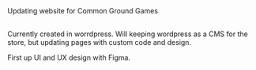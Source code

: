 ##
Updating website for Common Ground Games
##

Currently created in worrdpress. Will keeping wordpress as a CMS for the store, but updating pages with custom code and design. 

First up UI and UX design with Figma.